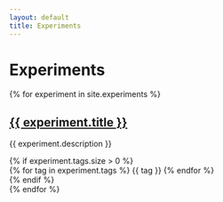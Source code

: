 ```yaml
---
layout: default
title: Experiments
---
```


<div class="experiments-list">
  <h1>Experiments</h1>
  <div class="experiments-grid">
    {% for experiment in site.experiments %}
      <div class="experiment-card">
        <h2><a href="{{ experiment.url }}">{{ experiment.title }}</a></h2>
        <p>{{ experiment.description }}</p>
        {% if experiment.tags.size > 0 %}
          <div class="tags">
            {% for tag in experiment.tags %}
              <span class="tag">{{ tag }}</span>
            {% endfor %}
          </div>
        {% endif %}
      </div>
    {% endfor %}
  </div>
</div>

